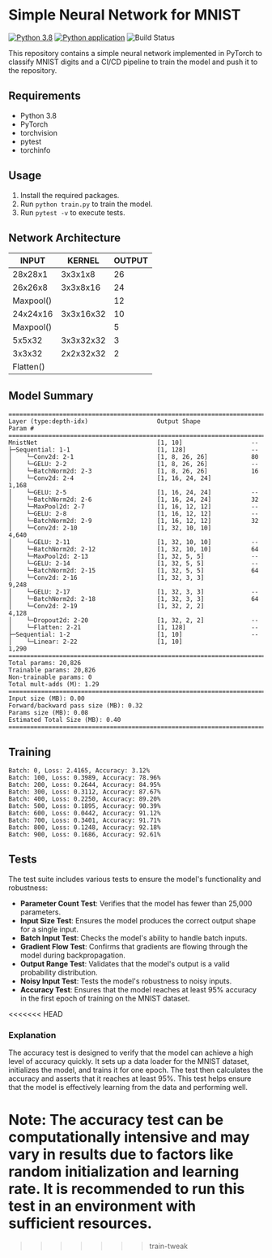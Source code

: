 # Simple Neural Network for MNIST

[![Python 3.8](https://img.shields.io/badge/python-3.8-blue.svg)](https://www.python.org/downloads/release/python-3810/)  [![Python application](https://github.com/KD1994/session-5-MNIST-CICD/actions/workflows/python-app.yml/badge.svg)](https://github.com/KD1994/session-5-MNIST-CICD/actions/workflows/python-app.yml)  ![Build Status](https://img.shields.io/badge/build-pass-green)


This repository contains a simple neural network implemented in PyTorch to classify MNIST digits and a CI/CD pipeline to train the model and push it to the repository.

## Requirements

- Python 3.8
- PyTorch
- torchvision
- pytest
- torchinfo

## Usage

1. Install the required packages.
2. Run `python train.py` to train the model.
3. Run `pytest -v` to execute tests.


## Network Architecture

| INPUT    | KERNEL     | OUTPUT |
|----------|------------|--------|
| 28x28x1  | 3x3x1x8    | 26     |
| 26x26x8  | 3x3x8x16   | 24     |
| Maxpool()|            | 12     |
| 24x24x16 | 3x3x16x32  | 10     |
| Maxpool()|            | 5      |
| 5x5x32   | 3x3x32x32  | 3      |
| 3x3x32   | 2x2x32x32  | 2      |
| Flatten()|            |        | 


## Model Summary

```
==========================================================================================
Layer (type:depth-idx)                   Output Shape              Param #
==========================================================================================
MnistNet                                 [1, 10]                   --
├─Sequential: 1-1                        [1, 128]                  --
│    └─Conv2d: 2-1                       [1, 8, 26, 26]            80
│    └─GELU: 2-2                         [1, 8, 26, 26]            --
│    └─BatchNorm2d: 2-3                  [1, 8, 26, 26]            16
│    └─Conv2d: 2-4                       [1, 16, 24, 24]           1,168
│    └─GELU: 2-5                         [1, 16, 24, 24]           --
│    └─BatchNorm2d: 2-6                  [1, 16, 24, 24]           32
│    └─MaxPool2d: 2-7                    [1, 16, 12, 12]           --
│    └─GELU: 2-8                         [1, 16, 12, 12]           --
│    └─BatchNorm2d: 2-9                  [1, 16, 12, 12]           32
│    └─Conv2d: 2-10                      [1, 32, 10, 10]           4,640
│    └─GELU: 2-11                        [1, 32, 10, 10]           --
│    └─BatchNorm2d: 2-12                 [1, 32, 10, 10]           64
│    └─MaxPool2d: 2-13                   [1, 32, 5, 5]             --
│    └─GELU: 2-14                        [1, 32, 5, 5]             --
│    └─BatchNorm2d: 2-15                 [1, 32, 5, 5]             64
│    └─Conv2d: 2-16                      [1, 32, 3, 3]             9,248
│    └─GELU: 2-17                        [1, 32, 3, 3]             --
│    └─BatchNorm2d: 2-18                 [1, 32, 3, 3]             64
│    └─Conv2d: 2-19                      [1, 32, 2, 2]             4,128
│    └─Dropout2d: 2-20                   [1, 32, 2, 2]             --
│    └─Flatten: 2-21                     [1, 128]                  --
├─Sequential: 1-2                        [1, 10]                   --
│    └─Linear: 2-22                      [1, 10]                   1,290
==========================================================================================
Total params: 20,826
Trainable params: 20,826
Non-trainable params: 0
Total mult-adds (M): 1.29
==========================================================================================
Input size (MB): 0.00
Forward/backward pass size (MB): 0.32
Params size (MB): 0.08
Estimated Total Size (MB): 0.40
==========================================================================================
```

## Training

```
Batch: 0, Loss: 2.4165, Accuracy: 3.12%
Batch: 100, Loss: 0.3989, Accuracy: 78.96%
Batch: 200, Loss: 0.2644, Accuracy: 84.95%
Batch: 300, Loss: 0.3112, Accuracy: 87.67%
Batch: 400, Loss: 0.2250, Accuracy: 89.20%
Batch: 500, Loss: 0.1895, Accuracy: 90.39%
Batch: 600, Loss: 0.0442, Accuracy: 91.12%
Batch: 700, Loss: 0.3401, Accuracy: 91.71%
Batch: 800, Loss: 0.1248, Accuracy: 92.18%
Batch: 900, Loss: 0.1686, Accuracy: 92.61%
```


## Tests

The test suite includes various tests to ensure the model's functionality and robustness:

- **Parameter Count Test**: Verifies that the model has fewer than 25,000 parameters.
- **Input Size Test**: Ensures the model produces the correct output shape for a single input.
- **Batch Input Test**: Checks the model's ability to handle batch inputs.
- **Gradient Flow Test**: Confirms that gradients are flowing through the model during backpropagation.
- **Output Range Test**: Validates that the model's output is a valid probability distribution.
- **Noisy Input Test**: Tests the model's robustness to noisy inputs.
- **Accuracy Test**: Ensures that the model reaches at least 95% accuracy in the first epoch of training on the MNIST dataset.

<<<<<<< HEAD
### Explanation

The accuracy test is designed to verify that the model can achieve a high level of accuracy quickly. It sets up a data loader for the MNIST dataset, initializes the model, and trains it for one epoch. The test then calculates the accuracy and asserts that it reaches at least 95%. This test helps ensure that the model is effectively learning from the data and performing well.

Note: The accuracy test can be computationally intensive and may vary in results due to factors like random initialization and learning rate. It is recommended to run this test in an environment with sufficient resources.
=======
>>>>>>> train-tweak
